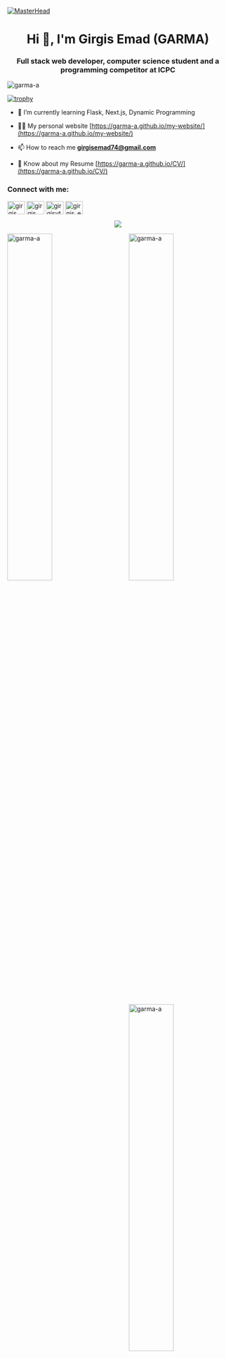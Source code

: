 [![MasterHead](https://repository-images.githubusercontent.com/601737892/fd6544e4-8819-4ba1-a55e-d4785340a2b9)](https://rishavchanda.io)
<h1 align="center">Hi 👋, I'm Girgis Emad (GARMA)</h1>
<h3 align="center">Full stack web developer, computer science student and a programming competitor at ICPC</h3>

<p align="left"> <img src="https://komarev.com/ghpvc/?username=garma-a&label=Profile%20views&color=0e75b6&style=flat" alt="garma-a" /> </p>


[![trophy](https://github-profile-trophy.vercel.app/?username=GARMA-A&theme=onedark)](https://github.com/ryo-ma/github-profile-trophy)


- 🌱 I’m currently learning Flask, Next.js, Dynamic Programming

- 👨‍💻 My personal website [https://garma-a.github.io/my-website/](https://garma-a.github.io/my-website/)

- 📫 How to reach me **girgisemad74@gmail.com**

- 📄 Know about my Resume [https://garma-a.github.io/CV/](https://garma-a.github.io/CV/)

<h3 align="left">Connect with me:</h3>
<p align="left">
<a href="https://linkedin.com/in/girgis emad garma" target="blank"><img align="center" src="https://raw.githubusercontent.com/rahuldkjain/github-profile-readme-generator/master/src/images/icons/Social/linked-in-alt.svg" alt="girgis emad garma" height="30" width="40" /></a>
<a href="https://stackoverflow.com/users/girgis emad wefky elghattas" target="blank"><img align="center" src="https://raw.githubusercontent.com/rahuldkjain/github-profile-readme-generator/master/src/images/icons/Social/stack-overflow.svg" alt="girgis emad wefky elghattas" height="30" width="40" /></a>
<a href="https://instagram.com/girgisyt" target="blank"><img align="center" src="https://raw.githubusercontent.com/rahuldkjain/github-profile-readme-generator/master/src/images/icons/Social/instagram.svg" alt="girgisyt" height="30" width="40" /></a>
<a href="https://codeforces.com/profile/girgis_emad_" target="blank"><img align="center" src="https://raw.githubusercontent.com/rahuldkjain/github-profile-readme-generator/master/src/images/icons/Social/codeforces.svg" alt="girgis_emad_" height="30" width="40" /></a>
</p>

<p align="center">
  <a href="https://skillicons.dev">
    <img src="https://skillicons.dev/icons?i=github,git,c,cpp,py,java,js,ts,html,css,discord,stackoverflow,eclipse,vscode,nodejs,mongodb,flask,linux,nextjs,react,bootstrap,vite,figma,ai,ps,pr,mysql,nextjs,php,postman,redux,tailwind,visualstudio" />
  </a>
</p>

<p ><img align="left" width="45%" src="https://github-readme-stats.vercel.app/api/top-langs?username=garma-a&show_icons=true&locale=en&layout=compact&theme=dark" alt="garma-a" /></p> 

<p>
  &nbsp;<img align="right" width="45%" src="https://github-readme-stats.vercel.app/api?username=garma-a&show_icons=true&locale=en&theme=dark" alt="garma-a" />
  <img align="right" width="45%" src="https://github-readme-streak-stats.herokuapp.com/?user=garma-a&theme=dark" alt="garma-a" />
</p> 


